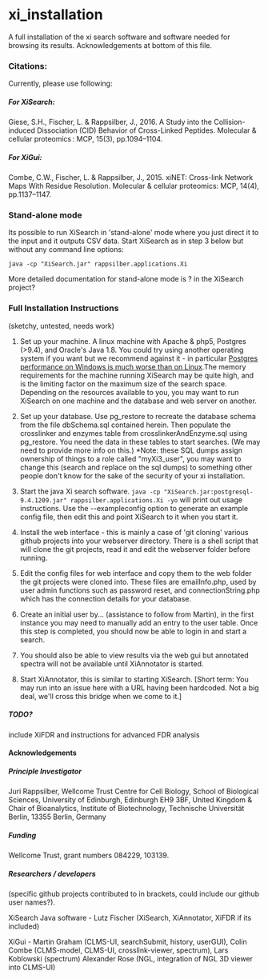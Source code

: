 # xi_installation

A full installation of the xi search software and software needed for browsing its results. Acknowledgements at bottom of this file.

### Citations:
Currently, please use following:
##### For XiSearch:
Giese, S.H., Fischer, L. & Rappsilber, J., 2016. A Study into the Collision-induced Dissociation (CID) Behavior of Cross-Linked Peptides. Molecular & cellular proteomics : MCP, 15(3), pp.1094–1104.

##### For XiGui:
Combe, C.W., Fischer, L. & Rappsilber, J., 2015. xiNET: Cross-link Network Maps With Residue Resolution. Molecular & cellular proteomics: MCP, 14(4), pp.1137–1147.

### Stand-alone mode

Its possible to run XiSearch in 'stand-alone' mode where you just direct it to the input and it outputs CSV data. Start XiSearch as in step 3 below but without any command line options:
```
java -cp "XiSearch.jar" rappsilber.applications.Xi
```
More detailed documentation for stand-alone mode is ? in the XiSearch project?

### Full Installation Instructions
(sketchy, untested, needs work)

   1. Set up your machine. A linux machine with Apache & php5, Postgres (>9.4), and Oracle's Java 1.8. You could try using another operating system if you want but we recommend against it - in particular [Postgres performance on Windows is much worse than on Linux](http://serverfault.com/questions/222430/is-postgresql-suited-to-one-os-is-it-better-on-linux-than-windows#222479).The memory requirements for the machine running XiSearch may be quite high, and is the limiting factor on the maximum size of the search space. Depending on the resources available to you, you may want to run XiSearch on one machine and the database and web server on another.

   2. Set up your database. Use pg_restore to recreate the database schema from the file dbSchema.sql contained herein. Then populate the crosslinker and enzymes table from crosslinkerAndEnzyme.sql using pg_restore. You need the data in these tables to start searches. (We may need to provide more info on this.) *Note: these SQL dumps assign ownership of things to a role called "myXi3_user", you may want to change this (search and replace on the sql dumps) to something other people don't know for the sake of the security of your xi installation.

   3. Start the java Xi search software.
   ```java -cp "XiSearch.jar:postgresql-9.4.1209.jar" rappsilber.applications.Xi -yo```
    will print out usage instructions. Use the --exampleconfig option to generate an example config file, then edit this and point XiSearch to it when you start it.

   4. Install the web interface - this is mainly a case of 'git cloning' various github projects into your webserver directory. There is a shell script that will clone the git projects, read it and edit the webserver folder before running.

   5. Edit the config files for web interface and copy them to the web folder the git projects were cloned into. These files are emailInfo.php, used by user admin functions such as password reset, and connectionString.php which has the connection details for your database.

   6. Create an initial user by... (assistance to follow from Martin), in the first instance you may need to manually add an entry to the user table. Once this step is completed, you should now be able to login in and start a search.

   7. You should also be able to view results via the web gui but annotated spectra will not be available until XiAnnotator is started.

   8. Start XiAnnotator, this is similar to starting XiSearch. [Short term: You may run into an issue here with a URL having been hardcoded. Not a big deal, we'll cross this bridge when we come to it.]

##### TODO?
include XiFDR and instructions for advanced FDR analysis


#### Acknowledgements

##### Principle Investigator
Juri Rappsilber,
Wellcome Trust Centre for Cell Biology, School of Biological Sciences, University of Edinburgh, Edinburgh EH9 3BF, United Kingdom
&
Chair of Bioanalytics, Institute of Biotechnology, Technische Universität Berlin, 13355 Berlin, Germany

##### Funding
Wellcome Trust, grant numbers 084229, 103139.

##### Researchers / developers
(specific github projects contributed to in brackets, could include our github user names?).

XiSearch Java software -
Lutz Fischer (XiSearch, XiAnnotator, XiFDR if its included)

XiGui -
Martin Graham (CLMS-UI, searchSubmit, history, userGUI),
Colin Combe (CLMS-model, CLMS-UI, crosslink-viewer, spectrum),
Lars Koblowski (spectrum)
Alexander Rose (NGL, integration of NGL 3D viewer into CLMS-UI)
